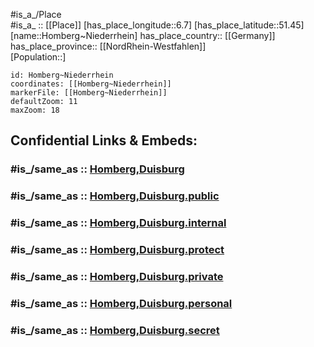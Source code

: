 ﻿---
confidential: public
isDeleted: false
location:
- 51.45
- 6.7
mapmarker: city
mapzoom:
- 7
- 12
SpocWebEntityId: 31011
tags:
- geo/City
type: City
---

#is_a_/Place  
#is_a_ :: [[Place]] 
[has_place_longitude::6.7] 
[has_place_latitude::51.45] 
[name::Homberg~Niederrhein] 
has_place_country:: [[Germany]]  
has_place_province:: [[NordRhein-Westfahlen]]  
[Population::] 



```leaflet
id: Homberg~Niederrhein
coordinates: [[Homberg~Niederrhein]] 
markerFile: [[Homberg~Niederrhein]] 
defaultZoom: 11 
maxZoom: 18
```


## Confidential Links & Embeds: 

### #is_/same_as :: [Homberg,Duisburg](/_Standards/Earth/Continent/Europe/Europe~Central/Germany/Germany~West/Nordrhein-Westfalen/counties~NW/Duisburg/Homberg,Duisburg.md) 

### #is_/same_as :: [Homberg,Duisburg.public](/_public/Earth/Continent/Europe/Europe~Central/Germany/Germany~West/Nordrhein-Westfalen/counties~NW/Duisburg/Homberg,Duisburg.public.md) 

### #is_/same_as :: [Homberg,Duisburg.internal](/_internal/Earth/Continent/Europe/Europe~Central/Germany/Germany~West/Nordrhein-Westfalen/counties~NW/Duisburg/Homberg,Duisburg.internal.md) 

### #is_/same_as :: [Homberg,Duisburg.protect](/_protect/Earth/Continent/Europe/Europe~Central/Germany/Germany~West/Nordrhein-Westfalen/counties~NW/Duisburg/Homberg,Duisburg.protect.md) 

### #is_/same_as :: [Homberg,Duisburg.private](/_private/Earth/Continent/Europe/Europe~Central/Germany/Germany~West/Nordrhein-Westfalen/counties~NW/Duisburg/Homberg,Duisburg.private.md) 

### #is_/same_as :: [Homberg,Duisburg.personal](/_personal/Earth/Continent/Europe/Europe~Central/Germany/Germany~West/Nordrhein-Westfalen/counties~NW/Duisburg/Homberg,Duisburg.personal.md) 

### #is_/same_as :: [Homberg,Duisburg.secret](/_secret/Earth/Continent/Europe/Europe~Central/Germany/Germany~West/Nordrhein-Westfalen/counties~NW/Duisburg/Homberg,Duisburg.secret.md)

